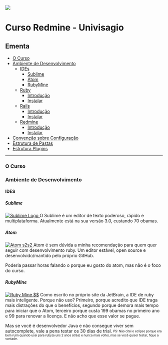 ![](/images/2015/07/univisagio)
# Curso Redmine - Univisagio

## Ementa
* [O Curso](#o-curso)
* [Ambiente de Desenvolvimento](#ambiente-de-desenvolvimento)
  * [IDEs](#ides)
    * [Sublime](#sublime)
    * [Atom](#atom)
    * [RubyMine](#rubymine)
  * [Ruby](#ruby)
    * [Introdução](#ruby-introducao)
    * [Instalar](#ruby-instalar)
  * [Rails](#rails)
    * [Introdução](#rails-introducao)
    * [Instalar](#rails-instalar)
  * [Redmine](#redmine)
    * [Introdução](#redmine-introducao)
    * [Instalar](#redmine-instalar)
* [Convenção sobre Configuração](#convencao-sobre-configuracao)
* [Estrutura de Pastas](#estrutura-de-pastas)
* [Estrutura Plugins](#estrutura-plugins)
---
### O Curso
### Ambiente de Desenvolvimento
#### IDES
##### Sublime
[![Sublime Logo](https://cdn.tutsplus.com/net/uploads/legacy/2127_projectBliss/images/sublime-logo.jpg)
](http://www.sublimetext.com/)
O Sublime é um editor de texto poderoso, rápido e multiplataforma. Atualmente está na sua versão 3.0, custando 70 obamas.
##### Atom
[![Atom s2s2](https://cloud.githubusercontent.com/assets/72919/2874231/3af1db48-d3dd-11e3-98dc-6066f8bc766f.png)
](https://atom.io/)
Atom é sem dúvida a minha recomendação para quem quer seguir com desenvolvimento ruby. Um editor estável, open source e desenvolvido/mantido pelo próprio GitHub.

Poderia passar horas falando o porque eu gosto do atom, mas não é o foco do curso.
##### RubyMine
[![Ruby Mine $$](https://confluence.jetbrains.com/download/attachments/20238/RM_logo.gif?version=1&modificationDate=1373554086000)](https://www.jetbrains.com/ruby/)
Como escrito no próprio site da JetBrain, a IDE de ruby mais inteligente. Porque não uso? Primeiro, porque acredito que IDE traga mais distrações do que o benefícios, segundo porque demora mais tempo para iniciar que o Atom, terceiro porque custa 199 obamas no primeiro ano e 99 para renovar a licença. E não acho que esse valor se pague.

Mas se você é desenvolvedor Java e não consegue viver sem autocomplete, vale a pena testar os 30 dias de trial.
<sub><sup>PS: Não citei o eclipse porque era bem ruim quando usei para ruby(a uns 2 anos atrás) e nunca mais voltei, mas se você quiser testar, fique a vontade.</sup></sub>
